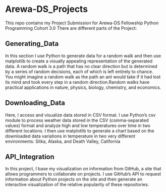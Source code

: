 # Arewa-DS_Projects

This repo contains my Project Submission for Arewa-DS Fellowship Python Programming Cohort 3.0
There are different parts of the Project:

## Generating_Data
In this section I use Python to generate data for a random walk and then use matplotlib to create a visually appealing representation of the generated data. 
A random walk is a path that has no clear direction but is determined by a series of random decisions, each of which is left entirely to chance. 
You might imagine a random walk as the path an ant would take if it had lost its mind and took every step in a random direction.Random walks have practical applications in nature, physics, biology, chemistry, and economics. 


## Downloading_Data
Here, I access and visualize data stored in CSV format. I use Python’s csv module to process weather data stored in the CSV (comma-separated values) format and analyze high and low temperatures over time in two different locations. I then use matplotlib to generate a chart based on the downloaded data variations in temperature in two very different environments: Sitka, Alaska, and Death Valley, California


## API_Integration
In this project, I base my visualization on information from GitHub, a site that allows programmers to collaborate on projects. I use GitHub’s API to request information about Python projects on the site and then generate an interactive visualization of the relative popularity of these repositories. 